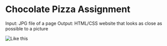 # Chocolate Pizza Assignment
Input: JPG file of a page
Output: HTML/CSS website that looks as close as possible to a picture

![Like this](https://preview.ibb.co/bLz0my/PREVIEW.jpg)
